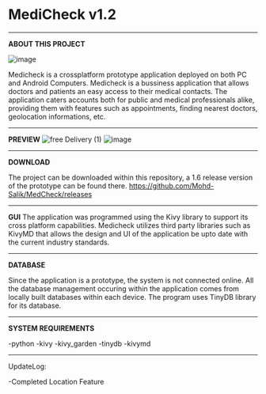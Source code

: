 # MediCheck v1.2
------------------------------------------------------------------------------------------------------------------------------------------------------
**ABOUT THIS PROJECT**

![image](https://user-images.githubusercontent.com/60991019/155828390-1d29c898-3536-49d9-ae20-5bdfb0261c3f.png)

Medicheck is a crossplatform prototype application deployed on both PC and Android Computers. Medicheck is a bussiness application that allows doctors and patients an easy access to their medical contacts. The application caters accounts both for public and medical professionals alike, providing them with features such as appointments, finding nearest doctors, geolocation informations, etc. 

------------------------------------------------------------------------------------------------------------------------------------------------------
**PREVIEW**
![free Delivery (1)](https://user-images.githubusercontent.com/60991019/155828796-530b9e83-4d6e-43c9-8a5e-e93957708744.png)
![image](https://user-images.githubusercontent.com/60991019/155828866-0506ac79-f9d7-46e1-ba44-a44ecb7d6b3a.png)

------------------------------------------------------------------------------------------------------------------------------------------------------
**DOWNLOAD**

The project can be downloaded within this repository, a 1.6 release version of the prototype can be found there.
https://github.com/Mohd-Salik/MedCheck/releases

------------------------------------------------------------------------------------------------------------------------------------------------------
**GUI**
The application was programmed using the Kivy library to support its cross platform capabilities. Medicheck utilizes third party libraries such as KivyMD that allows the design and UI of the application be upto date with the current industry standards.

------------------------------------------------------------------------------------------------------------------------------------------------------
**DATABASE**

Since the application is a prototype, the system is not connected online. All the database management occuring within the application comes from locally built databases within each device. The program uses TinyDB library for its database.

------------------------------------------------------------------------------------------------------------------------------------------------------
**SYSTEM REQUIREMENTS**

-python
-kivy
-kivy_garden
-tinydb
-kivymd

------------------------------------------------------------------------------------------------------------------------------------------------------
UpdateLog:

-Completed Location Feature



